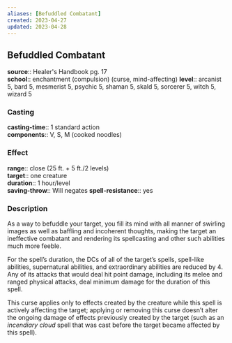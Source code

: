 ```yaml
---
aliases: [Befuddled Combatant]
created: 2023-04-27
updated: 2023-04-28
---
```


## Befuddled Combatant

**source**:: Healer's Handbook pg. 17  
**school**:: enchantment (compulsion) (curse, mind-affecting)
**level**:: arcanist 5, bard 5, mesmerist 5, psychic 5, shaman 5, skald 5, sorcerer 5, witch 5, wizard 5

### Casting

**casting-time**:: 1 standard action  
**components**:: V, S, M (cooked noodles)

### Effect

**range**:: close (25 ft. + 5 ft./2 levels)  
**target**:: one creature  
**duration**:: 1 hour/level  
**saving-throw**:: Will negates
**spell-resistance**:: yes

### Description

As a way to befuddle your target, you fill its mind with all manner of swirling images as well as baffling and incoherent thoughts, making the target an ineffective combatant and rendering its spellcasting and other such abilities much more feeble.  
  
For the spell’s duration, the DCs of all of the target’s spells, spell-like abilities, supernatural abilities, and extraordinary abilities are reduced by 4. Any of its attacks that would deal hit point damage, including its melee and ranged physical attacks, deal minimum damage for the duration of this spell.  
  
This curse applies only to effects created by the creature while this spell is actively affecting the target; applying or removing this curse doesn’t alter the ongoing damage of effects previously created by the target (such as an *incendiary cloud* spell that was cast before the target became affected by this spell).
